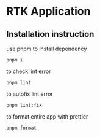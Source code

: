 # RTK Application

## Installation instruction

use pnpm to install dependency

```
pnpm i
```

to check lint error

```
pnpm lint
```

to autofix lint error

```
pnpm lint:fix
```

to format entire app with prettier

```
pnpm format
```
